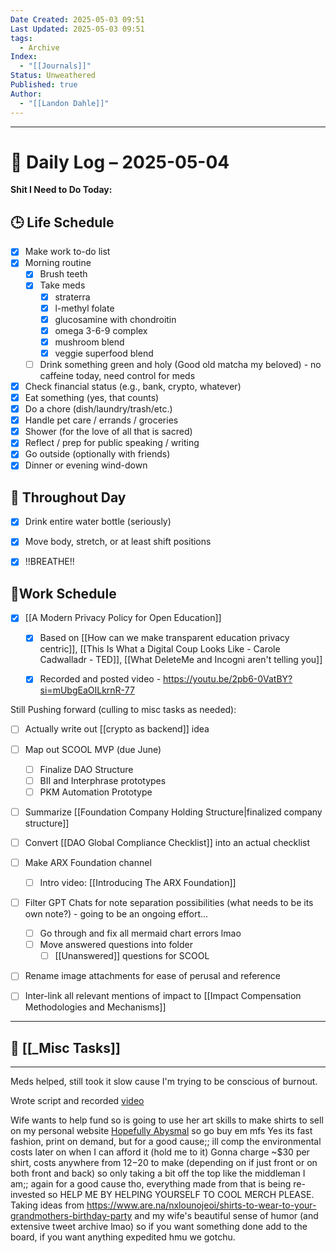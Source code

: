 ```yaml
---
Date Created: 2025-05-03 09:51
Last Updated: 2025-05-03 09:51
tags:
  - Archive
Index:
  - "[[Journals]]"
Status: Unweathered
Published: true
Author:
  - "[[Landon Dahle]]"
---
```

---

# 📆 Daily Log – 2025-05-04

**Shit I Need to Do Today:**

## 🕒 Life Schedule

- [x] Make work to-do list  
- [x] Morning routine  
	- [x] Brush teeth  
	- [x] Take meds  
		- [x] straterra
		- [x] l-methyl folate
		- [x] glucosamine with chondroitin
		- [x] omega 3-6-9 complex
		- [x] mushroom blend
		- [x] veggie superfood blend
	- [ ] Drink something green and holy (Good old matcha my beloved) - no caffeine today, need control for meds
- [x] Check financial status (e.g., bank, crypto, whatever)
- [x] Eat something (yes, that counts)
- [x] Do a chore (dish/laundry/trash/etc.)
- [x] Handle pet care / errands / groceries  
- [x] Shower (for the love of all that is sacred)
- [x] Reflect / prep for public speaking / writing
- [x] Go outside (optionally with friends)
- [x] Dinner or evening wind-down

## 🌱 Throughout Day

- [x] Drink entire water bottle (seriously)
- [x] Move body, stretch, or at least shift positions
- [x] !!BREATHE!!


## 🤑Work Schedule

- [x] [[A Modern Privacy Policy for Open Education]]
	- [x] Based on [[How can we make transparent education privacy centric]], [[This Is What a Digital Coup Looks Like - Carole Cadwalladr - TED]], [[What DeleteMe and Incogni aren't telling you]]
	- [x] Recorded and posted video - https://youtu.be/2pb6-0VatBY?si=mUbgEaOILkrnR-77


Still Pushing forward (culling to misc tasks as needed):
- [ ] Actually write out [[crypto as backend]] idea
- [ ] Map out SCOOL MVP (due June)
	- [ ] Finalize DAO Structure
	- [ ] BII and Interphrase prototypes
	- [ ] PKM Automation Prototype
- [ ] Summarize [[Foundation Company Holding Structure|finalized company structure]]
- [ ] Convert [[DAO Global Compliance Checklist]] into an actual checklist
- [ ] Make ARX Foundation channel
	- [ ] Intro video: [[Introducing The ARX Foundation]]
- [ ] Filter GPT Chats for note separation possibilities (what needs to be its own note?) - going to be an ongoing effort...
	- [ ] Go through and fix all mermaid chart errors lmao
	- [ ] Move answered questions into folder
		- [ ] [[Unanswered]] questions for SCOOL
- [ ] Rename image attachments for ease of perusal and reference
- [ ] Inter-link all relevant mentions of impact to [[Impact Compensation Methodologies and Mechanisms]]


---
## 🧠 [[_Misc Tasks]]

---

Meds helped, still took it slow cause I'm trying to be conscious of burnout.

Wrote script and recorded [video](https://youtu.be/2pb6-0VatBY?si=mUbgEaOILkrnR-77)

Wife wants to help fund so is going to use her art skills to make shirts to sell on my personal website [Hopefully Abysmal](Hopefully%20Abysmal.md) so go buy em mfs
	Yes its fast fashion, print on demand, but for a good cause;; ill comp the environmental costs later on when I can afford it (hold me to it)
	Gonna charge ~$30 per shirt, costs anywhere from $12-$20 to make (depending on if just front or on both front and back) so only taking a bit off the top like the middleman I am;; again for a good cause tho, everything made from that is being re-invested so HELP ME BY HELPING YOURSELF TO COOL MERCH PLEASE.
	Taking ideas from https://www.are.na/nxlounojeoi/shirts-to-wear-to-your-grandmothers-birthday-party and my wife's beautiful sense of humor (and extensive tweet archive lmao) so if you want something done add to the board, if you want anything expedited hmu we gotchu.